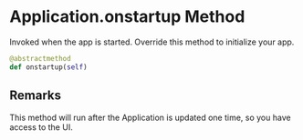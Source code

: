 # Application.onstartup Method
Invoked when the app is started. Override this method to initialize your app.

```Python
@abstractmethod
def onstartup(self)
```

## Remarks
This method will run after the Application is updated one time, so you have access to the UI.